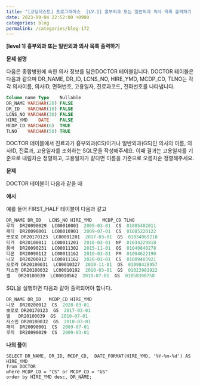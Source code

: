 ```yaml
---
title: "[코딩테스트] 프로그래머스  [LV.1] 흉부외과 또는 일반외과 의사 목록 출력하기 - sql-select"
date: 2023-09-04 22:52:00 +0900
categories: blog
permalink: /categories/blog-172
---
```



**[level 1] 흉부외과 또는 일반외과 의사 목록 출력하기**



**문제 설명**

다음은 종합병원에 속한 의사 정보를 담은DOCTOR 테이블입니다. DOCTOR 테이블은 다음과 같으며 DR_NAME, DR_ID, LCNS_NO, HIRE_YMD, MCDP_CD, TLNO는 각각 의사이름, 의사ID, 면허번호, 고용일자, 진료과코드, 전화번호를 나타냅니다.

```sql
Column name	Type	Nullable
DR_NAME	VARCHAR(20)	FALSE
DR_ID	VARCHAR(10)	FALSE
LCNS_NO	VARCHAR(30)	FALSE
HIRE_YMD	DATE	FALSE
MCDP_CD	VARCHAR(6)	TRUE
TLNO	VARCHAR(50)	TRUE
```

DOCTOR 테이블에서 진료과가 흉부외과(CS)이거나 일반외과(GS)인 의사의 이름, 의사ID, 진료과, 고용일자를 조회하는 SQL문을 작성해주세요. 이때 결과는 고용일자를 기준으로 내림차순 정렬하고, 고용일자가 같다면 이름을 기준으로 오름차순 정렬해주세요.



**문제**

DOCTOR 테이블이 다음과 같을 때



**예시**

예를 들어 FIRST_HALF 테이블이 다음과 같고

```sql
DR_NAME	DR_ID	LCNS_NO	HIRE_YMD	MCDP_CD	TLNO
루피	DR20090029	LC00010001	2009-03-01	CS	01085482011
패티	DR20090001	LC00010901	2009-07-01	CS	01085220122
뽀로로	DR20170123	LC00091201	2017-03-01	GS	01034969210
티거	DR20100011	LC00011201	2010-03-01	NP	01034229818
품바	DR20090231	LC00011302	2015-11-01	OS	01049840278
티몬	DR20090112	LC00011162	2010-03-01	FM	01094622190
니모	DR20200012	LC00911162	2020-03-01	CS	01089483921
오로라	DR20100031	LC00010327	2010-11-01	OS	01098428957
자스민	DR20100032	LC00010192	2010-03-01	GS	01023981922
벨	DR20100039	LC00010562	2010-07-01	GS	01058390758
```

SQL을 실행하면 다음과 같이 출력되어야 합니다.




```sql
DR_NAME	DR_ID	MCDP_CD	HIRE_YMD
니모	DR20200012	CS	2020-03-01
뽀로로	DR20170123	GS	2017-03-01
벨	DR20100039	GS	2010-07-01
자스민	DR20100032	GS	2010-03-01
패티	DR20090001	CS	2009-07-01
루피	DR20090029	CS	2009-03-01
```


**나의 풀이**

```
SELECT DR_NAME,	DR_ID, MCDP_CD,  DATE_FORMAT(HIRE_YMD, '%Y-%m-%d') AS HIRE_YMD
from DOCTOR 
where MCDP_CD = "CS" or MCDP_CD = "GS"
order by HIRE_YMD desc, DR_NAME;
```


